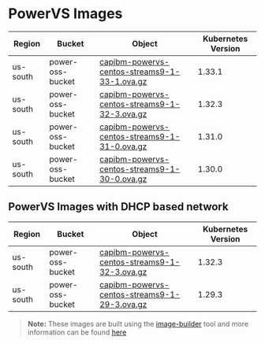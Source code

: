 # PowerVS Images


| Region   | Bucket           | Object                                                          | Kubernetes Version |
|----------|------------------|-----------------------------------------------------------------|--------------------|
| us-south | power-oss-bucket | [capibm-powervs-centos-streams9-1-33-1.ova.gz][streams9-1-33-1] | 1.33.1             |
| us-south | power-oss-bucket | [capibm-powervs-centos-streams9-1-32-3.ova.gz][streams9-1-32-3] | 1.32.3             |
| us-south | power-oss-bucket | [capibm-powervs-centos-streams9-1-31-0.ova.gz][streams9-1-31-0] | 1.31.0             |
| us-south | power-oss-bucket | [capibm-powervs-centos-streams9-1-30-0.ova.gz][streams9-1-30-0] | 1.30.0             |

## PowerVS Images with DHCP based network

| Region   | Bucket           | Object                                                                 | Kubernetes Version |
|----------|------------------|------------------------------------------------------------------------|--------------------|
| us-south | power-oss-bucket | [capibm-powervs-centos-streams9-1-32-3.ova.gz][centos-streams9-1-32-3] | 1.32.3             |
| us-south | power-oss-bucket | [capibm-powervs-centos-streams9-1-29-3.ova.gz][centos-streams9-1-29-3] | 1.29.3             |

> **Note:** These images are built using the [image-builder][image-builder] tool and more information can be found [here](../developer/build-images.md#powervs)

[streams9-1-33-1]: https://power-oss-bucket.s3.us-south.cloud-object-storage.appdomain.cloud/capibm-powervs-centos-streams9-1-33-1-1751454774.ova.gz
[streams9-1-32-3]: https://power-oss-bucket.s3.us-south.cloud-object-storage.appdomain.cloud/capibm-powervs-centos-streams9-1-32-3-1747820578.ova.gz
[streams9-1-31-0]: https://power-oss-bucket.s3.us-south.cloud-object-storage.appdomain.cloud/capibm-powervs-centos-streams9-1-31-0-1737533452.ova.gz
[streams9-1-30-0]: https://power-oss-bucket.s3.us-south.cloud-object-storage.appdomain.cloud/capibm-powervs-centos-streams9-1-30-0-1737523124.ova.gz
[centos-streams9-1-32-3]: https://power-oss-bucket.s3.us-south.cloud-object-storage.appdomain.cloud/capibm-powervs-centos-streams9-1-32-3-1746768746.ova.gz
[centos-streams9-1-29-3]: https://power-oss-bucket.s3.us-south.cloud-object-storage.appdomain.cloud/capibm-powervs-centos-streams9-1-29-3-1719470782.ova.gz

[image-builder]: https://github.com/kubernetes-sigs/image-builder
